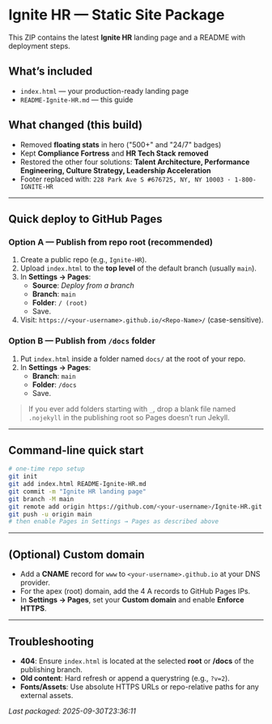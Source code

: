 # Ignite HR — Static Site Package

This ZIP contains the latest **Ignite HR** landing page and a README with deployment steps.

## What’s included
- `index.html` — your production-ready landing page
- `README-Ignite-HR.md` — this guide

## What changed (this build)
- Removed **floating stats** in hero ("500+" and "24/7" badges)
- Kept **Compliance Fortress** and **HR Tech Stack** **removed**
- Restored the other four solutions: **Talent Architecture, Performance Engineering, Culture Strategy, Leadership Acceleration**
- Footer replaced with: `228 Park Ave S #676725, NY, NY 10003 · 1-800-IGNITE-HR`

---

## Quick deploy to GitHub Pages

### Option A — Publish from repo **root** (recommended)
1. Create a public repo (e.g., `Ignite-HR`).
2. Upload `index.html` to the **top level** of the default branch (usually `main`).
3. In **Settings → Pages**:
   - **Source**: *Deploy from a branch*
   - **Branch**: `main`
   - **Folder**: `/ (root)`
   - Save.
4. Visit: `https://<your-username>.github.io/<Repo-Name>/` (case-sensitive).

### Option B — Publish from `/docs` folder
1. Put `index.html` inside a folder named `docs/` at the root of your repo.
2. In **Settings → Pages**:
   - **Branch**: `main`
   - **Folder**: `/docs`
   - Save.

> If you ever add folders starting with `_`, drop a blank file named `.nojekyll` in the publishing root so Pages doesn’t run Jekyll.

---

## Command-line quick start
```bash
# one-time repo setup
git init
git add index.html README-Ignite-HR.md
git commit -m "Ignite HR landing page"
git branch -M main
git remote add origin https://github.com/<your-username>/Ignite-HR.git
git push -u origin main
# then enable Pages in Settings → Pages as described above
```

---

## (Optional) Custom domain
- Add a **CNAME** record for `www` to `<your-username>.github.io` at your DNS provider.
- For the apex (root) domain, add the 4 A records to GitHub Pages IPs.
- In **Settings → Pages**, set your **Custom domain** and enable **Enforce HTTPS**.

---

## Troubleshooting
- **404**: Ensure `index.html` is located at the selected **root** or **/docs** of the publishing branch.
- **Old content**: Hard refresh or append a querystring (e.g., `?v=2`).
- **Fonts/Assets**: Use absolute HTTPS URLs or repo-relative paths for any external assets.

_Last packaged: 2025-09-30T23:36:11_